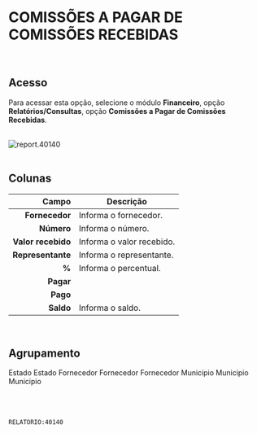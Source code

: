 # COMISSÕES A PAGAR DE COMISSÕES RECEBIDAS
<br>

## Acesso
Para acessar esta opção, selecione o módulo **Financeiro**, opção **Relatórios/Consultas**, opção **Comissões a Pagar de Comissões Recebidas**.
<br>
<br>

![report.40140](https://raw.githubusercontent.com/netforcews/docs-siscom/master/relatorios/imagens/report.40140.png)
<br>
<br>

## Colunas
Campo | Descrição
--:|---
**Fornecedor** | Informa o fornecedor.
**Número** | Informa o número.
**Valor recebido** | Informa o valor recebido.
**Representante** | Informa o representante.
**%** | Informa o percentual.
**Pagar** | 
**Pago** | 
**Saldo** | Informa o saldo.
<br>

## Agrupamento
Estado
Estado
Fornecedor
Fornecedor
Fornecedor
Municipio
Municipio
Municipio
<br>
<br>
<br>
<br>

```RELATORIO:40140```
